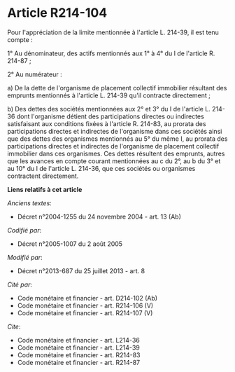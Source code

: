 # Article R214-104

Pour l'appréciation de la limite mentionnée à l'article L. 214-39, il est tenu compte : 

1° Au dénominateur, des actifs mentionnés aux 1° à 4° du I de l'article R. 214-87 ; 

2° Au numérateur : 

a) De la dette de l'organisme de placement collectif immobilier résultant des emprunts mentionnés à l'article L. 214-39 qu'il
contracte directement ; 

b) Des dettes des sociétés mentionnées aux 2° et 3° du I de l'article L. 214-36 dont l'organisme détient des participations
directes ou indirectes satisfaisant aux conditions fixées à l'article R. 214-83, au prorata des participations directes et
indirectes de l'organisme dans ces sociétés ainsi que des dettes des organismes mentionnés au 5° du même I, au prorata des
participations directes et indirectes de l'organisme de placement collectif immobilier dans ces organismes. Ces dettes
résultent des emprunts, autres que les avances en compte courant mentionnées au c du 2°, au b du 3° et au 10° du I de
l'article L. 214-36, que ces sociétés ou organismes contractent directement.

**Liens relatifs à cet article**

_Anciens textes_:

  - Décret n°2004-1255 du 24 novembre 2004 - art. 13 (Ab)

_Codifié par_:

  - Décret n°2005-1007 du 2 août 2005

_Modifié par_:

  - Décret n°2013-687 du 25 juillet 2013 - art. 8

_Cité par_:

  - Code monétaire et financier - art. D214-102 (Ab)
  - Code monétaire et financier - art. R214-106 (V)
  - Code monétaire et financier - art. R214-107 (V)

_Cite_:

  - Code monétaire et financier - art. L214-36
  - Code monétaire et financier - art. L214-39
  - Code monétaire et financier - art. R214-83
  - Code monétaire et financier - art. R214-87
